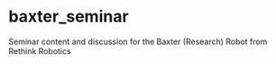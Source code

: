 baxter_seminar
==============

Seminar content and discussion for the Baxter (Research) Robot from Rethink Robotics
